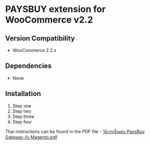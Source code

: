 # PAYSBUY extension for WooCommerce v2.2

## Version Compatibility
- WooCommerce 2.2.x

## Dependencies
- None

## Installation

1. Step one
1. Step two
1. Step three
1. Step four

Thai instructions can be found in the PDF file - [วิธีการเชื่อมต่อ PaysBuy Gateway กับ Magento.pdf](https://bitbucket.org/psb_gateway/psb-magento1/raw/1e8060584679760b90442f17b3864be4b404d280/%E0%B8%A7%E0%B8%B4%E0%B8%98%E0%B8%B5%E0%B8%81%E0%B8%B2%E0%B8%A3%E0%B9%80%E0%B8%8A%E0%B8%B7%E0%B9%88%E0%B8%AD%E0%B8%A1%E0%B8%95%E0%B9%88%E0%B8%AD%20PaysBuy%20Gateway%20%E0%B8%81%E0%B8%B1%E0%B8%9A%20Magento.pdf)
